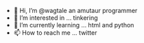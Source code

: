 - 👋 Hi, I’m @wagtale an amutaur programmer 
- 👀 I’m interested in ... tinkering
- 🌱 I’m currently learning ... html and python
- 📫 How to reach me ... twitter

<!---
wagtale/wagtale is a ✨ special ✨ repository because its `README.md` (this file) appears on your GitHub profile.
You can click the Preview link to take a look at your changes.
--->
